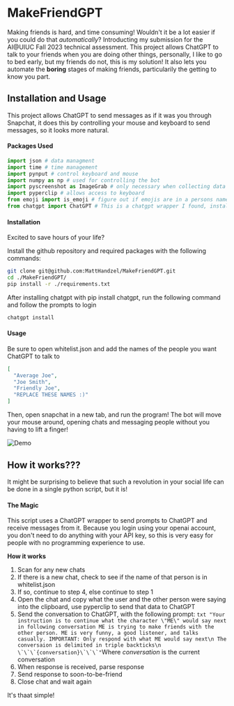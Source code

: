 # MakeFriendGPT
Making friends is hard, and time consuming! Wouldn't it be a lot easier if you could do that *automatically*? Introducting my submission for the AI@UIUC Fall 2023 technical assessment. This project allows ChatGPT to talk to your friends when you are doing other things, personally, I like to go to bed early, but my friends do not, this is my solution! It also lets you automate the **boring** stages of making friends, particularily the getting to know you part.

## Installation and Usage
This project allows ChatGPT to send messages as if it was you through Snapchat, it does this by controlling your mouse and keyboard to send messages, so it looks more natural.
#### Packages Used
``` py
import json # data managment
import time # time management
import pynput # control keyboard and mouse
import numpy as np # used for controlling the bot
import pyscreenshot as ImageGrab # only necessary when collecting data if a conversation is very long
import pyperclip # allows access to keyboard
from emoji import is_emoji # figure out if emojis are in a persons name and stuff so we can remove those emojis
from chatgpt import ChatGPT # This is a chatgpt wrapper I found, install using pip install chatgpt
```
#### Installation
Excited to save hours of your life?

Install the github repository and required packages with the following commands:

``` bash
git clone git@github.com:MattHandzel/MakeFriendGPT.git
cd ./MakeFriendGPT/
pip install -r ./requirements.txt
```

After installing chatgpt with pip install chatgpt, run the following command and follow the prompts to login
``` bash
chatgpt install
```

#### Usage
Be sure to open whitelist.json and add the names of the people you want ChatGPT to talk to
```json
[
  "Average Joe",
  "Joe Smith",
  "Friendly Joe",
  "REPLACE THESE NAMES :)"
]
```

Then, open snapchat in a new tab, and run the program! The bot will move your mouse around, opening chats and messaging people without you having to lift a finger!

![Demo](https://github.com/MattHandzel/MakeFriendGPT/assets/39449480/11a69196-d25f-4305-b688-cd89ee6891d2)

## How it works???
It might be surprising to believe that such a revolution in your social life can be done in a single python script, but it is!

#### The Magic
This script uses a ChatGPT wrapper to send prompts to ChatGPT and receive messages from it. Because you login using your openai account, you don't need to do anything with your API key, so this is very easy for people with no programming experience to use.

**How it works**
1. Scan for any new chats
2. If there is a new chat, check to see if the name of that person is in whitelist.json
3. If so, continue to step 4, else continue to step 1
4. Open the chat and copy what the user and the other person were saying into the clipboard, use pyperclip to send that data to ChatGPT
5. Send the conversation to ChatGPT, with the following prompt: ```txt
"Your instruction is to continue what the character \"ME\" would say next in following conversation ME is trying to make friends with the other person. ME is very funny, a good listener, and talks casually. IMPORTANT: Only respond with what ME would say next\n The conversaion is delimited in triple backticks\n \`\`\`{conversation}\`\`\`"```Where *conversation* is the current conversation
6. When response is received, parse response
7. Send response to soon-to-be-friend
8. Close chat and wait again

It's thaat simple!
